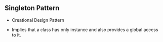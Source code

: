 ## Singleton Pattern

- Creational Design Pattern

- Implies that a class has only instance and also provides a global access to it.